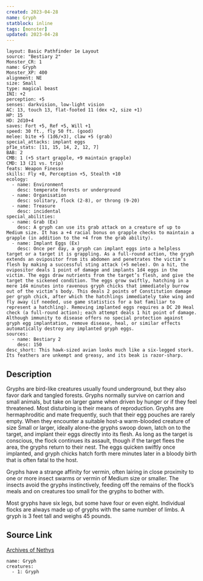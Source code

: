 ```yaml
---
created: 2023-04-28
name: Gryph
statblock: inline
tags: [monster]
updated: 2023-04-28
---
```

```statblock
layout: Basic Pathfinder 1e Layout
source: "Bestiary 2"
Monster_CR: 1
name: Gryph
Monster_XP: 400
alignment: NE
size: Small
type: magical beast
INI: +2
perception: +5
senses: darkvision, low-light vision
AC: 13, touch 13, flat-footed 11 (dex +2, size +1)
HP: 15
HD: 2d10+4
saves: Fort +5, Ref +5, Will +1
speed: 30 ft., fly 50 ft. (good)
melee: bite +5 (1d6/×3), claw +5 (grab)
special_attacks: implant eggs
pf1e_stats: [11, 15, 14, 2, 12, 7]
BAB: 2
CMB: 1 (+5 start grapple, +9 maintain grapple)
CMD: 13 (21 vs. trip)
feats: Weapon Finesse
skills: Fly +8, Perception +5, Stealth +10
ecology:
  - name: Environment
    desc: temperate forests or underground
  - name: Organisation
    desc: solitary, flock (2-8), or throng (9-20)
  - name: Treasure
    desc: incidental
special_abilities:
  - name: Grab (Ex)
    desc: A gryph can use its grab attack on a creature of up to Medium size. It has a +4 racial bonus on grapple checks to maintain a grapple (in addition to the +4 from the grab ability).
  - name: Implant Eggs (Ex)
    desc: Once per day, a gryph can implant eggs into a helpless target or a target it is grappling. As a full-round action, the gryph extends an ovipositor from its abdomen and penetrates the victim’s flesh by making a successful sting attack (+5 melee). On a hit, the ovipositor deals 1 point of damage and implants 1d4 eggs in the victim. The eggs draw nutrients from the target’s flesh, and give the target the sickened condition. The eggs grow swiftly, hatching in a mere 1d4 minutes into ravenous gryph chicks that immediately burrow out of the victim’s body. This deals 2 points of Constitution damage per gryph chick, after which the hatchlings immediately take wing and fly away (if needed, use game statistics for a bat familiar to represent a hatchling). Removing implanted eggs requires a DC 20 Heal check (a full-round action); each attempt deals 1 hit point of damage. Although immunity to disease offers no special protection against gryph egg implantation, remove disease, heal, or similar effects automatically destroy any implanted gryph eggs.
sources:
  - name: Bestiary 2
    desc: 150
desc_short: This hawk-sized avian looks much like a six-legged stork. Its feathers are unkempt and greasy, and its beak is razor-sharp.
```
## Description
Gryphs are bird-like creatures usually found underground, but they also favor dark and tangled forests. Gryphs normally survive on carrion and small animals, but take on larger game when driven by hunger or if they feel threatened. Most disturbing is their means of reproduction. Gryphs are hermaphroditic and mate frequently, such that their egg pouches are rarely empty. When they encounter a suitable host-a warm-blooded creature of size Small or larger, ideally alone-the gryphs swoop down, latch on to the target, and implant their eggs directly into its flesh. As long as the target is conscious, the flock continues its assault, though if the target flees the area, the gryphs return to their nest. The eggs quicken swiftly once implanted, and gryph chicks hatch forth mere minutes later in a bloody birth that is often fatal to the host.

Gryphs have a strange affinity for vermin, often lairing in close proximity to one or more insect swarms or vermin of Medium size or smaller. The insects avoid the gryphs instinctively, feeding off the remains of the flock’s meals and on creatures too small for the gryphs to bother with.

Most gryphs have six legs, but some have four or even eight. Individual flocks are always made up of gryphs with the same number of limbs. A gryph is 3 feet tall and weighs 45 pounds.
## Source Link
[Archives of Nethys](https://aonprd.com/MonsterDisplay.aspx?ItemName=Gryph)
```encounter-table
name: Gryph
creatures:
  - 1: Gryph
```
